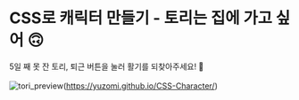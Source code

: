 # CSS로 캐릭터 만들기 - 토리는 집에 가고 싶어 🙃

5일 째 못 잔 토리, 퇴근 버튼을 눌러 활기를 되찾아주세요! 🥹
<br><br>
![tori_preview](https://user-images.githubusercontent.com/102042383/193048625-1984b4ba-0a62-4fd4-9351-c3f0d8816aeb.gif)(https://yuzomi.github.io/CSS-Character/)
